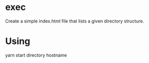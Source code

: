 # exec

Create a simple index.html file that lists a given directory structure. 

# Using
yarn start directory hostname 
